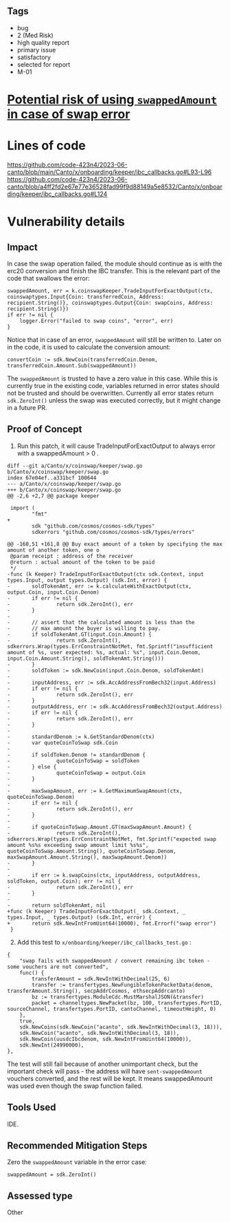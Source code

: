 ## Tags

- bug
- 2 (Med Risk)
- high quality report
- primary issue
- satisfactory
- selected for report
- M-01

# [Potential risk of using `swappedAmount` in case of swap error](https://github.com/code-423n4/2023-06-canto-findings/issues/71) 

# Lines of code

https://github.com/code-423n4/2023-06-canto/blob/main/Canto/x/onboarding/keeper/ibc_callbacks.go#L93-L96
https://github.com/code-423n4/2023-06-canto/blob/a4ff2fd2e67e77e36528fad99f9d88149a5e8532/Canto/x/onboarding/keeper/ibc_callbacks.go#L124


# Vulnerability details

## Impact
In case the swap operation failed, the module should continue as is with the erc20 conversion and finish the IBC transfer. This is the relevant part of the code that swallows the error:
```
swappedAmount, err = k.coinswapKeeper.TradeInputForExactOutput(ctx, coinswaptypes.Input{Coin: transferredCoin, Address: recipient.String()}, coinswaptypes.Output{Coin: swapCoins, Address: recipient.String()})
if err != nil {
    logger.Error("failed to swap coins", "error", err)
} 
```
Notice that in case of an error, `swappedAmount` will still be written to. 
Later on in the code, it is used to calculate the conversion amount:
```
convertCoin := sdk.NewCoin(transferredCoin.Denom, transferredCoin.Amount.Sub(swappedAmount))
```

The `swappedAmount` is trusted to have a zero value in this case. While this is currently true in the existing code, variables returned in error states should not be trusted and should be overwritten.
Currently all error states return `sdk.ZeroInt()` unless the swap was executed correctly, but it might change in  a future PR.

## Proof of Concept
1. Run this patch, it will cause TradeInputForExactOutput to always error with a swappedAmount > 0 .
```
diff --git a/Canto/x/coinswap/keeper/swap.go b/Canto/x/coinswap/keeper/swap.go
index 67e04ef..a331bcf 100644
--- a/Canto/x/coinswap/keeper/swap.go
+++ b/Canto/x/coinswap/keeper/swap.go
@@ -2,6 +2,7 @@ package keeper
 
 import (
        "fmt"
+
        sdk "github.com/cosmos/cosmos-sdk/types"
        sdkerrors "github.com/cosmos/cosmos-sdk/types/errors"
 
@@ -160,51 +161,8 @@ Buy exact amount of a token by specifying the max amount of another token, one o
 @param receipt : address of the receiver
 @return : actual amount of the token to be paid
 */
-func (k Keeper) TradeInputForExactOutput(ctx sdk.Context, input types.Input, output types.Output) (sdk.Int, error) {
-       soldTokenAmt, err := k.calculateWithExactOutput(ctx, output.Coin, input.Coin.Denom)
-       if err != nil {
-               return sdk.ZeroInt(), err
-       }
-
-       // assert that the calculated amount is less than the
-       // max amount the buyer is willing to pay.
-       if soldTokenAmt.GT(input.Coin.Amount) {
-               return sdk.ZeroInt(), sdkerrors.Wrap(types.ErrConstraintNotMet, fmt.Sprintf("insufficient amount of %s, user expected: %s, actual: %s", input.Coin.Denom, input.Coin.Amount.String(), soldTokenAmt.String()))
-       }
-       soldToken := sdk.NewCoin(input.Coin.Denom, soldTokenAmt)
-
-       inputAddress, err := sdk.AccAddressFromBech32(input.Address)
-       if err != nil {
-               return sdk.ZeroInt(), err
-       }
-       outputAddress, err := sdk.AccAddressFromBech32(output.Address)
-       if err != nil {
-               return sdk.ZeroInt(), err
-       }
-
-       standardDenom := k.GetStandardDenom(ctx)
-       var quoteCoinToSwap sdk.Coin
-
-       if soldToken.Denom != standardDenom {
-               quoteCoinToSwap = soldToken
-       } else {
-               quoteCoinToSwap = output.Coin
-       }
-
-       maxSwapAmount, err := k.GetMaximumSwapAmount(ctx, quoteCoinToSwap.Denom)
-       if err != nil {
-               return sdk.ZeroInt(), err
-       }
-
-       if quoteCoinToSwap.Amount.GT(maxSwapAmount.Amount) {
-               return sdk.ZeroInt(), sdkerrors.Wrap(types.ErrConstraintNotMet, fmt.Sprintf("expected swap amount %s%s exceeding swap amount limit %s%s", quoteCoinToSwap.Amount.String(), quoteCoinToSwap.Denom, maxSwapAmount.Amount.String(), maxSwapAmount.Denom))
-       }
-
-       if err := k.swapCoins(ctx, inputAddress, outputAddress, soldToken, output.Coin); err != nil {
-               return sdk.ZeroInt(), err
-       }
-
-       return soldTokenAmt, nil
+func (k Keeper) TradeInputForExactOutput(_ sdk.Context, _ types.Input, _ types.Output) (sdk.Int, error) {
+       return sdk.NewIntFromUint64(10000), fmt.Errorf("swap error")
 }
```

2. Add this test to `x/onboarding/keeper/ibc_callbacks_test.go` :
```
{
    "swap fails with swappedAmount / convert remaining ibc token - some vouchers are not converted",
    func() {
        transferAmount = sdk.NewIntWithDecimal(25, 6)
        transfer := transfertypes.NewFungibleTokenPacketData(denom, transferAmount.String(), secpAddrCosmos, ethsecpAddrcanto)
        bz := transfertypes.ModuleCdc.MustMarshalJSON(&transfer)
        packet = channeltypes.NewPacket(bz, 100, transfertypes.PortID, sourceChannel, transfertypes.PortID, cantoChannel, timeoutHeight, 0)
    },
    true,
    sdk.NewCoins(sdk.NewCoin("acanto", sdk.NewIntWithDecimal(3, 18))),
    sdk.NewCoin("acanto", sdk.NewIntWithDecimal(3, 18)),
    sdk.NewCoin(uusdcIbcdenom, sdk.NewIntFromUint64(10000)),
    sdk.NewInt(24990000),
},
```

The test will still fail because of another unimportant check, but the important check will pass - the address will have `sent-swappedAmount` vouchers converted, and the rest will be kept.
It means swappedAmount was used even though the swap function failed.

## Tools Used
IDE.

## Recommended Mitigation Steps
Zero the `swappedAmount` variable in the error case:
```
swappedAmount = sdk.ZeroInt()
```


## Assessed type

Other